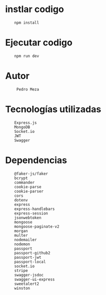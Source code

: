 # instlar codigo
        npm install
# Ejecutar codigo
        npm run dev
# Autor
         Pedro Meza
# Tecnologías utilizadas
        Express.js
        MongoDB
        Socket.io
        JWT
        Swagger
# Dependencias
        @faker-js/faker
        bcrypt
        commander
        cookie-parse
        cookie-parser
        cors
        dotenv
        express
        express-handlebars
        express-session
        jsonwebtoken
        mongoose
        mongoose-paginate-v2
        morgan
        multer
        nodemailer
        nodemon
        passport
        passport-github2
        passport-jwt
        passport-local
        socket.io
        stripe
        swagger-jsdoc
        swagger-ui-express
        sweetalert2
        winston